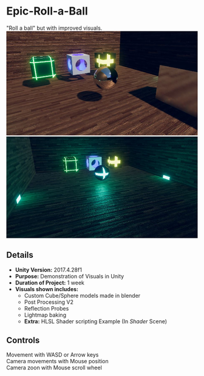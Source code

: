 # Epic-Roll-a-Ball
"Roll a ball" but with improved visuals.
![Alt Text](Images/Ball1.JPG)
![Alt Text](Images/Ball2.JPG)
## Details
- **Unity Version:** 2017.4.28f1
- **Purpose:** Demonstration of Visuals in Unity
- **Duration of Project:** 1 week
- **Visuals shown includes:**
  - Custom Cube/Sphere models made in blender
  - Post Processing V2
  - Reflection Probes
  - Lightmap baking
  - **Extra:** HLSL Shader scripting Example (In *Shader* Scene)
 
## Controls
Movement with WASD or Arrow keys\
Camera movements with Mouse position\
Camera zoon with Mouse scroll wheel
